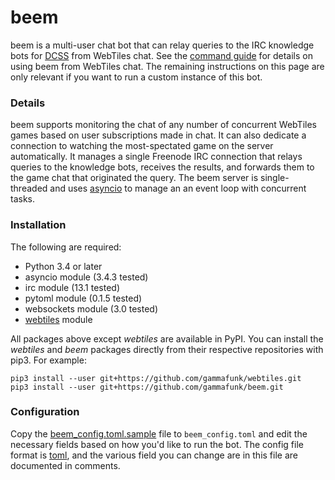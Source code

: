 # beem

beem is a multi-user chat bot that can relay queries to the IRC knowledge bots
for [DCSS](http://crawl.develz.org/wordpress/) from WebTiles chat. See the
[command guide](docs/commands.md) for details on using beem from WebTiles
chat. The remaining instructions on this page are only relevant if you want to
run a custom instance of this bot.

### Details

beem supports monitoring the chat of any number of concurrent WebTiles games
based on user subscriptions made in chat. It can also dedicate a connection to
watching the most-spectated game on the server automatically. It manages a
single Freenode IRC connection that relays queries to the knowledge bots,
receives the results, and forwards them to the game chat that originated the
query. The beem server is single-threaded and uses
[asyncio](https://docs.python.org/3.4/library/asyncio.html) to manage an an
event loop with concurrent tasks.

### Installation

The following are required:

* Python 3.4 or later
* asyncio module (3.4.3 tested)
* irc module (13.1 tested)
* pytoml module (0.1.5 tested)
* websockets module (3.0 tested)
* [webtiles](https://github.com/gammafunk/webtiles) module

All packages above except *webtiles* are available in PyPI. You can install the
*webtiles* and *beem* packages directly from their respective repositories with
pip3. For example:

    pip3 install --user git+https://github.com/gammafunk/webtiles.git
    pip3 install --user git+https://github.com/gammafunk/beem.git

### Configuration

Copy the [beem_config.toml.sample](beem_config.toml.sample) file to
`beem_config.toml` and edit the necessary fields based on how you'd like to run
the bot. The config file format is [toml](https://github.com/toml-lang/toml),
and the various field you can change are in this file are documented in
comments.
